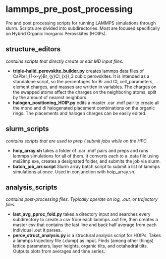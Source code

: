 # lammps_pre_post_processing
Pre and post processing scripts for running LAMMPS simulations through slurm. Scripts are divided into subdirectories. Most are focused specifically on Hybrid Organic Inorganic Perovskites (HOIPs).

## structure_editors 
 *contains scripts that directly create or edit MD input files.*

  -  **triple-halid_perovskite_builder.py** creates lammps data files of CsPb(I_{1-x-y}Br_{y}Cl_{x})_3 cubic perovskites. It is intended as a standalone script, so the percentages for Br and Cl, cell_parameters, element charges, and masses are written in variables. The charges on the swapped atoms affect the charges on the neighboring atoms, split by the amount of nearest neighbors. 
  -  **halogen_positioning_HOIP.py** edits a master .car .mdf pair to create all the mono and di halogenated placement combinations on the organic rings. The placements and halogen charges can be easily edited.

## slurm_scripts 
*contains scripts that are used to prep / submit jobs while on the HPC.*

  -  **hoip_array.sh** takes a folder of .car .mdf pairs and preps and runs lammps simulations for all of them. It converts each to a .data file using msi2lmp.exe, creates a designated folder, and submits the job via slurm.
  -  **batch_job_arr.script** Slurm array batch script to submit a list of lammps simulations at once. Used in conjunction with hoip_array.sh.

## analysis_scripts
*contains post-processing files. Typically operate on log, .out, or trajectory files.*

  -  **last_avg_pproc_fold.py** takes a directory input and searches every subdirectory to create a csv from each lammps .out file, then creates a master csv that contains the last line and back half average from each individual .out it parses.
  -  **perov_struct_analysis.py** is a structural analysis script for HOIPs. Takes a lammps trajectory file (.dump) as input. Finds (among other things) lattice parameters, layer heights, organic tilts, and octahedral tilts. Outputs plots from averages and time series. 
